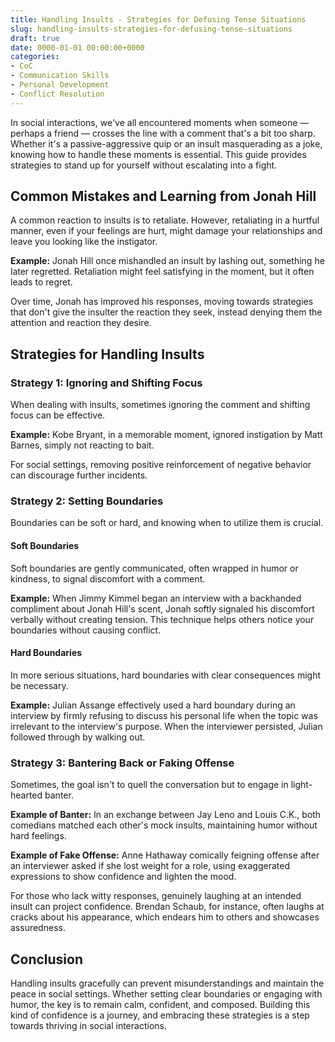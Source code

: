 ```yaml
---
title: Handling Insults - Strategies for Defusing Tense Situations
slug: handling-insults-strategies-for-defusing-tense-situations
draft: true
date: 0000-01-01 00:00:00+0000
categories:
- CoC
- Communication Skills
- Personal Development
- Conflict Resolution
---
```


In social interactions, we've all encountered moments when someone — perhaps a friend — crosses the line with a comment that's a bit too sharp. Whether it's a passive-aggressive quip or an insult masquerading as a joke, knowing how to handle these moments is essential. This guide provides strategies to stand up for yourself without escalating into a fight.

## Common Mistakes and Learning from Jonah Hill

A common reaction to insults is to retaliate. However, retaliating in a hurtful manner, even if your feelings are hurt, might damage your relationships and leave you looking like the instigator.

**Example:** Jonah Hill once mishandled an insult by lashing out, something he later regretted. Retaliation might feel satisfying in the moment, but it often leads to regret.

Over time, Jonah has improved his responses, moving towards strategies that don't give the insulter the reaction they seek, instead denying them the attention and reaction they desire.

## Strategies for Handling Insults

### Strategy 1: Ignoring and Shifting Focus

When dealing with insults, sometimes ignoring the comment and shifting focus can be effective.

**Example:** Kobe Bryant, in a memorable moment, ignored instigation by Matt Barnes, simply not reacting to bait.

For social settings, removing positive reinforcement of negative behavior can discourage further incidents.

### Strategy 2: Setting Boundaries

Boundaries can be soft or hard, and knowing when to utilize them is crucial.

#### Soft Boundaries

Soft boundaries are gently communicated, often wrapped in humor or kindness, to signal discomfort with a comment.

**Example:** When Jimmy Kimmel began an interview with a backhanded compliment about Jonah Hill's scent, Jonah softly signaled his discomfort verbally without creating tension. This technique helps others notice your boundaries without causing conflict.

#### Hard Boundaries

In more serious situations, hard boundaries with clear consequences might be necessary.

**Example:** Julian Assange effectively used a hard boundary during an interview by firmly refusing to discuss his personal life when the topic was irrelevant to the interview's purpose. When the interviewer persisted, Julian followed through by walking out.

### Strategy 3: Bantering Back or Faking Offense

Sometimes, the goal isn't to quell the conversation but to engage in light-hearted banter.

**Example of Banter:** In an exchange between Jay Leno and Louis C.K., both comedians matched each other's mock insults, maintaining humor without hard feelings.

**Example of Fake Offense:** Anne Hathaway comically feigning offense after an interviewer asked if she lost weight for a role, using exaggerated expressions to show confidence and lighten the mood.

For those who lack witty responses, genuinely laughing at an intended insult can project confidence. Brendan Schaub, for instance, often laughs at cracks about his appearance, which endears him to others and showcases assuredness.

## Conclusion

Handling insults gracefully can prevent misunderstandings and maintain the peace in social settings. Whether setting clear boundaries or engaging with humor, the key is to remain calm, confident, and composed. Building this kind of confidence is a journey, and embracing these strategies is a step towards thriving in social interactions.
